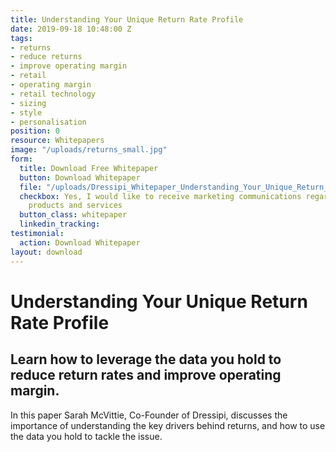 ```yaml
---
title: Understanding Your Unique Return Rate Profile
date: 2019-09-18 10:48:00 Z
tags:
- returns
- reduce returns
- improve operating margin
- retail
- operating margin
- retail technology
- sizing
- style
- personalisation
position: 0
resource: Whitepapers
image: "/uploads/returns_small.jpg"
form:
  title: Download Free Whitepaper
  button: Download Whitepaper
  file: "/uploads/Dressipi_Whitepaper_Understanding_Your_Unique_Return_Rate_Profile.pdf"
  checkbox: Yes, I would like to receive marketing communications regarding Dressipi
    products and services
  button_class: whitepaper
  linkedin_tracking: 
testimonial:
  action: Download Whitepaper
layout: download
---
```


# Understanding Your Unique Return Rate Profile

## Learn how to leverage the data you hold to reduce return rates and improve operating margin.

In this paper Sarah McVittie, Co-Founder of Dressipi, discusses the importance of understanding the key drivers behind returns, and how to use the data you hold to  tackle the issue. 
